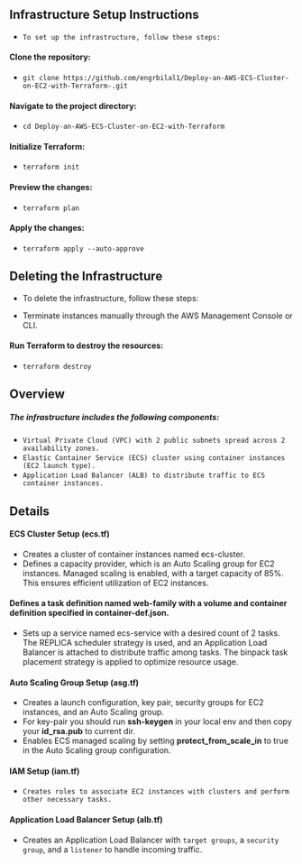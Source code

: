 ## Infrastructure Setup Instructions
- `To set up the infrastructure, follow these steps:`

#### Clone the repository:
- `git clone https://github.com/engrbilal1/Deploy-an-AWS-ECS-Cluster-on-EC2-with-Terraform-.git`
#### Navigate to the project directory:
- `cd Deploy-an-AWS-ECS-Cluster-on-EC2-with-Terraform`
#### Initialize Terraform:
- `terraform init`
#### Preview the changes:
- `terraform plan`
#### Apply the changes:
- `terraform apply --auto-approve`
## Deleting the Infrastructure
- To delete the infrastructure, follow these steps:

- Terminate instances manually through the AWS Management Console or CLI.

#### Run Terraform to destroy the resources:
- `terraform destroy`

## Overview
##### The infrastructure includes the following components:

- `Virtual Private Cloud (VPC) with 2 public subnets spread across 2 availability zones.`
- `Elastic Container Service (ECS) cluster using container instances (EC2 launch type).`
- `Application Load Balancer (ALB) to distribute traffic to ECS container instances.`
## Details
#### ECS Cluster Setup (ecs.tf)
- Creates a cluster of container instances named ecs-cluster.
- Defines a capacity provider, which is an Auto Scaling group for EC2 instances. Managed scaling is enabled, with a target capacity of 85%. This ensures efficient utilization of EC2 instances.
#### Defines a task definition named web-family with a volume and container definition specified in container-def.json.
- Sets up a service named ecs-service with a desired count of 2 tasks. The REPLICA scheduler strategy is used, and an Application Load Balancer is attached to distribute traffic among tasks. The binpack task placement strategy is applied to optimize resource usage.
#### Auto Scaling Group Setup (asg.tf)
- Creates a launch configuration, key pair, security groups for EC2 instances, and an Auto Scaling group.
- For key-pair you should run **ssh-keygen** in your local env and then copy your **id_rsa.pub** to current dir.
- Enables ECS managed scaling by setting **protect_from_scale_in** to true in the Auto Scaling group configuration.
#### IAM Setup (iam.tf)
- `Creates roles to associate EC2 instances with clusters and perform other necessary tasks.`
#### Application Load Balancer Setup (alb.tf)
- Creates an Application Load Balancer with `target groups`, a `security group`, and a `listener` to handle incoming traffic.
